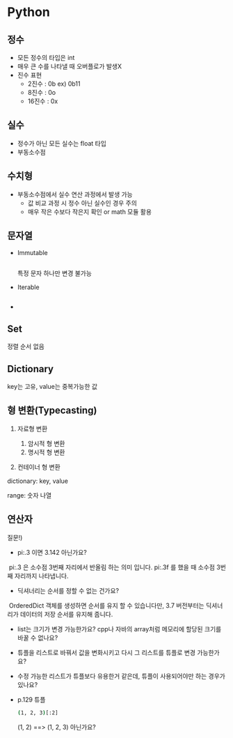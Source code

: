 # Python



## 정수

* 모든 정수의 타입은 int
* 매우 큰 수를 나타낼 때 오버플로가 발생X
* 진수 표현
  * 2진수 : 0b   ex) 0b11
  * 8진수 : 0o
  * 16진수 : 0x



## 실수

* 정수가 아닌 모든 실수는 float 타입
* 부동소수점



## 수치형

* 부동소수점에서 실수 연산 과정에서 발생 가능
  * 값 비교 과정 시 정수 아닌 실수인 경우 주의
  * 매우 작은 수보다 작은지 확인 or math 모듈 활용



## 문자열

* Immutable

  ```bash
  ```

  특정 문자 하나만 변경 불가능

* Iterable

  ```bash
  ```

  

* 



## Set

정렬 순서 없음



## Dictionary

key는 고유, value는 중복가능한 값



## 형 변환(Typecasting)

1. 자료형 변환

   1.  암시적 형 변환
   2.  명시적 형 변환

2.  컨테이너 형 변환

   dictionary: key, value

   range: 숫자 나열



## 연산자





질문!)

* pi:.3 이면 3.142 아닌가요?

​	pi:.3 은 소수점 3번째 자리에서 반올림 하는 의미 입니다. pi:.3f 를 했을 때 소수점 3번째 자리까지 나타냅니다.

* 딕셔너리는 순서를 정할 수 없는 건가요?

​	OrderedDict 객체를 생성하면 순서를 유지 할 수 있습니다만, 3.7 버전부터는 딕셔너리가 데이터의 저장 순서를 유지해 줍니다.

* list는 크기가 변경 가능한가요? cpp나 자바의 array처럼 메모리에 할당된 크기를 바꿀 수 없나요?
* 튜플을 리스트로 바꿔서 값을 변화시키고 다시 그 리스트를 튜플로 변경 가능한가요?
* 수정 가능한 리스트가 튜플보다 유용한거 같은데, 튜플이 사용되어야만 하는 경우가 있나요?

* p.129  튜플

  ```bash
  (1, 2, 3)[:2]
  ```

  (1, 2)  ==> (1, 2, 3) 아닌가요?